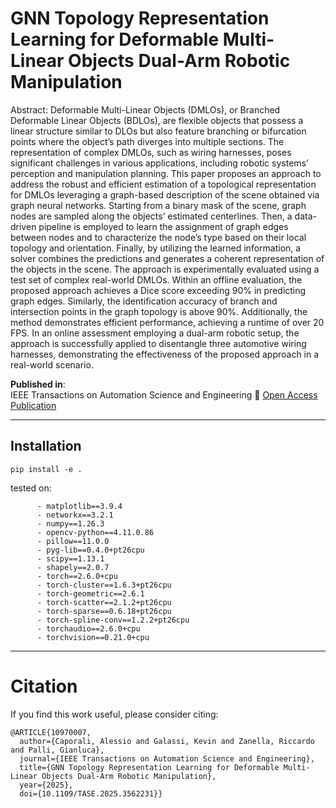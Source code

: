 # GNN Topology Representation Learning for Deformable Multi-Linear Objects Dual-Arm Robotic Manipulation

Abstract:
Deformable Multi-Linear Objects (DMLOs), or Branched Deformable Linear Objects (BDLOs), are flexible objects that possess a linear structure similar to DLOs but also feature branching or bifurcation points where the object’s path diverges into multiple sections. The representation of complex DMLOs, such as wiring harnesses, poses significant challenges in various applications, including robotic systems’ perception and manipulation planning. This paper proposes an approach to address the robust and efficient estimation of a topological representation for DMLOs leveraging a graph-based description of the scene obtained via graph neural networks. Starting from a binary mask of the scene, graph nodes are sampled along the objects’ estimated centerlines. Then, a data-driven pipeline is employed to learn the assignment of graph edges between nodes and to characterize the node’s type based on their local topology and orientation. Finally, by utilizing the learned information, a solver combines the predictions and generates a coherent representation of the objects in the scene. The approach is experimentally evaluated using a test set of complex real-world DMLOs. Within an offline evaluation, the proposed approach achieves a Dice score exceeding 90% in predicting graph edges. Similarly, the identification accuracy of branch and intersection points in the graph topology is above 90%. Additionally, the method demonstrates efficient performance, achieving a runtime of over 20 FPS. In an online assessment employing a dual-arm robotic setup, the approach is successfully applied to disentangle three automotive wiring harnesses, demonstrating the effectiveness of the proposed approach in a real-world scenario.

**Published in**:  
IEEE Transactions on Automation Science and Engineering 📄 [Open Access Publication](https://ieeexplore.ieee.org/document/10970007)

---

## Installation

```
pip install -e .
```

tested on:
```
      - matplotlib==3.9.4
      - networkx==3.2.1
      - numpy==1.26.3
      - opencv-python==4.11.0.86
      - pillow==11.0.0
      - pyg-lib==0.4.0+pt26cpu
      - scipy==1.13.1
      - shapely==2.0.7
      - torch==2.6.0+cpu
      - torch-cluster==1.6.3+pt26cpu
      - torch-geometric==2.6.1
      - torch-scatter==2.1.2+pt26cpu
      - torch-sparse==0.6.18+pt26cpu
      - torch-spline-conv==1.2.2+pt26cpu
      - torchaudio==2.6.0+cpu
      - torchvision==0.21.0+cpu
```

---

# Citation
If you find this work useful, please consider citing:

```
@ARTICLE{10970007,
  author={Caporali, Alessio and Galassi, Kevin and Zanella, Riccardo and Palli, Gianluca},
  journal={IEEE Transactions on Automation Science and Engineering}, 
  title={GNN Topology Representation Learning for Deformable Multi-Linear Objects Dual-Arm Robotic Manipulation}, 
  year={2025},
  doi={10.1109/TASE.2025.3562231}}
```
